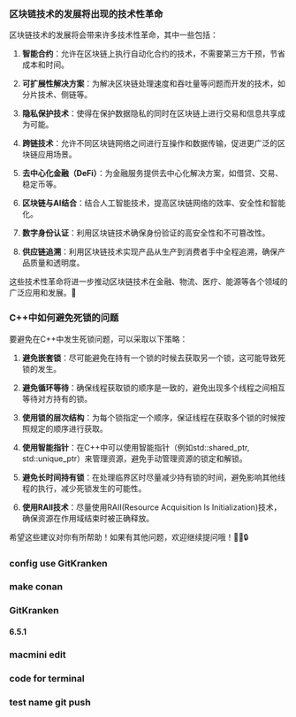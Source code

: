### 区块链技术的发展将出现的技术性革命
区块链技术的发展将会带来许多技术性革命，其中一些包括：

1. **智能合约**：允许在区块链上执行自动化合约的技术，不需要第三方干预，节省成本和时间。

2. **可扩展性解决方案**：为解决区块链处理速度和吞吐量等问题而开发的技术，如分片技术、侧链等。

3. **隐私保护技术**：使得在保护数据隐私的同时在区块链上进行交易和信息共享成为可能。

4. **跨链技术**：允许不同区块链网络之间进行互操作和数据传输，促进更广泛的区块链应用场景。

5. **去中心化金融（DeFi）**：为金融服务提供去中心化解决方案，如借贷、交易、稳定币等。

6. **区块链与AI结合**：结合人工智能技术，提高区块链网络的效率、安全性和智能化。

7. **数字身份认证**：利用区块链技术确保身份验证的高安全性和不可篡改性。

8. **供应链追溯**：利用区块链技术实现产品从生产到消费者手中全程追溯，确保产品质量和透明度。

这些技术性革命将进一步推动区块链技术在金融、物流、医疗、能源等各个领域的广泛应用和发展。🚀

### C++中如何避免死锁的问题

要避免在C++中发生死锁问题，可以采取以下策略：

1. **避免嵌套锁**：尽可能避免在持有一个锁的时候去获取另一个锁，这可能导致死锁的发生。

2. **避免循环等待**：确保线程获取锁的顺序是一致的，避免出现多个线程之间相互等待对方持有的锁。

3. **使用锁的层次结构**：为每个锁指定一个顺序，保证线程在获取多个锁的时候按照规定的顺序进行获取。

4. **使用智能指针**：在C++中可以使用智能指针（例如std::shared_ptr, std::unique_ptr）来管理资源，避免手动管理资源的锁定和解锁。

5. **避免长时间持有锁**：在处理临界区时尽量减少持有锁的时间，避免影响其他线程的执行，减少死锁发生的可能性。

6. **使用RAII技术**：尽量使用RAII(Resource Acquisition Is Initialization)技术，确保资源在作用域结束时被正确释放。

希望这些建议对你有所帮助！如果有其他问题，欢迎继续提问哦！👩‍💻🔒

### config use GitKranken
### make conan
### GitKranken
#### 6.5.1

### macmini edit

### code for terminal 


### test name git push